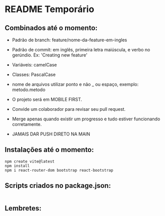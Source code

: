 # README Temporário

## Combinados até o momento:

- Padrão de branch: feature/nome-da-feature-em-ingles

- Padrão de commit: em inglês, primeira letra maiúscula, e verbo no gerúndio. Ex: 'Creating new feature'

- Variáveis: camelCase
- Classes: PascalCase
- nome de arquivos utilizar ponto e não _ ou espaço, exemplo: metodo.metodo

- O projeto será em MOBILE FIRST.

- Convide um colaborador para revisar seu pull request.

- Merge apenas quando existir um progresso e tudo estiver funcionando corretamente.

- JAMAIS DAR PUSH DIRETO NA MAIN

## Instalações até o momento: 
```
npm create vite@latest
npm install
npm i react-router-dom bootstrap react-bootstrap
```

## Scripts criados no package.json:
```

```

## Lembretes:
